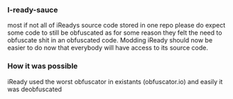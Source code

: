 ### I-ready-sauce
most if not all of iReadys source code stored in one repo please do expect some code to still be obfuscated as for some reason they felt the need to obfuscate shit in
an obfuscated code. Modding iReady should now be easier to do now that everybody will have access to its source code.

### How it was possible
iReady used the worst obfuscator in existants (obfuscator.io) and easily it was deobfuscated
